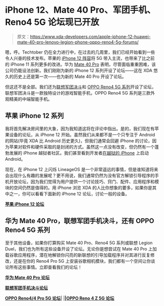 # iPhone 12、Mate 40 Pro、军团手机、Reno4 5G 论坛现已开放

> 原文：<https://www.xda-developers.com/apple-iphone-12-huawei-mate-40-pro-lenovo-legion-phone-oppo-reno4-5g-forums/>

嗯，呼。Techtober 仍在全力进行中，在过去的几周里，我们已经开始看到一些令人兴奋的技术发布。苹果的 [iPhone 12 阵容](https://www.xda-developers.com/apple-iphone-12-preview/)将 5G 带入主流，也带来了比之前的 iPhone 11 系列更多的改进。华为 [Mate 40 Pro](https://www.xda-developers.com/huawei-mate-40-pro-hands-on-preview/) 表明，尽管面临重重困难，该公司仍能设法创新。我们刚刚为新的 iPhone 12 系列开设了论坛——这在 XDA 悠久的历史上还是第一次——也为新的 Mate 40 Pro 开设了论坛。

但这还不是全部。我们还为[联想军团决斗](https://www.xda-developers.com/buy-lenovo-legion-phone-duel-gaming-phone-europe-price/)和 [OPPO Reno4 5G 系列](https://www.xda-developers.com/oppo-reno4-pro-snapdragon-765g-65w-supervooc-20-charging-china-launch/)开设了论坛，联想军团决斗是一款独特设计的游戏智能手机，OPPO Reno4 5G 系列是三款外观精美的中端智能手机。

## 苹果 iPhone 12 系列

我将首先解决房间里的大象，因为我知道这将在评论中指出。是的，我们现在有苹果设备的论坛，从 iPhone 12 开始。虽然我们从来都不是一个只专注于 Android 的网站(毕竟 XDA 比 Android 历史更久)，但我们通常会回避 iPhone 的讨论，因为苹果对软件和硬件采取的是封闭的方式。虽然这一点没有改变，但仍然有一个蓬勃发展的 iPhone 越狱者社区。我们甚至看到开发者[在越狱的 iPhone](https://www.xda-developers.com/install-android-10-apple-iphone-7-plus-project-sandcastle-checkra1n-jailbreak/) 上启动 Android。

现在，在 iPhone 12 上闪烁 LineageOS 是一个非常遥远的事情，但是谁知道将来会出现什么有趣的发展呢？更不用说，我们通常仍然为没有官方解锁引导程序的手机开放论坛，因为我们觉得为用户提供一个讨论技巧、窍门、配件、应用程序和模块的空间仍然是值得的。用 iPhone 浏览 XDA 的人比你想象的要多，如果你是其中之一，你可以看看下面新的 iPhone 12 论坛，讨论一般的设备。

**[苹果 iPhone 12 论坛](https://forum.xda-developers.com/apple-iphone-12)**

## 华为 Mate 40 Pro，联想军团手机决斗，还有 OPPO Reno4 5G 系列

至于其他设备，如果你打算购买 Mate 40 Pro、Reno4 5G 系列或联想 Legion Duel，我们也为所有这些设备开设了论坛。无论你是想尝试在 Mate 40 Pro 上加载谷歌应用程序，潜在地解锁你闪亮的新联想的引导加载程序并对其进行反复修改，还是在你的 Reno4 Pro 5G 上安装谷歌相机模块，我们都有一个空间让你谈论所有这些事情。立即查看我们的论坛！

**[华为 Mate 40 Pro 论坛](https://forum.xda-developers.com/huawei-mate-40-pro)**

**[联想军团手机决斗论坛](https://forum.xda-developers.com/lenovo-legion-duel)**

**[OPPO Reno4/4 Pro 5G 论坛](https://forum.xda-developers.com/oppo-reno4-5g)**| |**|[OPPO Reno 4 Z 5G 论坛](https://forum.xda-developers.com/oppo-reno4-z-5g)**